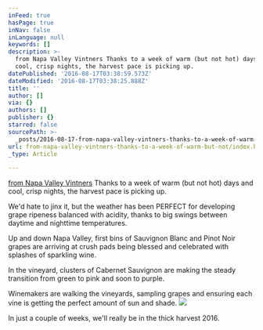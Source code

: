 ```yaml
---
inFeed: true
hasPage: true
inNav: false
inLanguage: null
keywords: []
description: >-
  from Napa Valley Vintners Thanks to a week of warm (but not hot) days and
  cool, crisp nights, the harvest pace is picking up.
datePublished: '2016-08-17T03:38:59.573Z'
dateModified: '2016-08-17T03:38:25.888Z'
title: ''
author: []
via: {}
authors: []
publisher: {}
starred: false
sourcePath: >-
  _posts/2016-08-17-from-napa-valley-vintners-thanks-to-a-week-of-warm-but-not.md
url: from-napa-valley-vintners-thanks-to-a-week-of-warm-but-not/index.html
_type: Article

---
```

[from Napa Valley Vintners][0] Thanks to a week of warm (but not hot) days and cool, crisp nights, the harvest pace is picking up.

We'd hate to jinx it, but the weather has been PERFECT for developing grape ripeness balanced with acidity, thanks to big swings between daytime and nighttime temperatures.

Up and down Napa Valley, first bins of Sauvignon Blanc and Pinot Noir grapes are arriving at crush pads being blessed and celebrated with splashes of sparkling wine.

In the vineyard, clusters of Cabernet Sauvignon are making the steady transition from green to pink and soon to purple.

Winemakers are walking the vineyards, sampling grapes and ensuring each vine is getting the perfect amount of sun and shade.
![](https://the-grid-user-content.s3-us-west-2.amazonaws.com/c66e7962-af74-4128-8a30-174670bb0588.jpg)

In just a couple of weeks, we'll really be in the thick harvest 2016\.

[0]: https://napavintners.com/harvest2016/